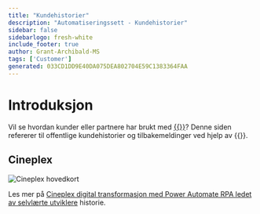 ```yaml
---
title: "Kundehistorier"
description: "Automatiseringssett - Kundehistorier"
sidebar: false
sidebarlogo: fresh-white
include_footer: true
author: Grant-Archibald-MS
tags: ['Customer']
generated: 033CD1DD9E40DA075DEA802704E59C1383364FAA
---
```


# Introduksjon

Vil se hvordan kunder eller partnere har brukt med [{{<product-name>}}](https://aka.ms/ak4pp)? Denne siden refererer til offentlige kundehistorier og tilbakemeldinger ved hjelp av {{<product-name>}}.

## Cineplex

![Cineplex hovedkort](https://msflowblogscdn.azureedge.net/wp-content/uploads/2022/09/Cieneplex-Main-Card.jpg)

Les mer på [Cineplex digital transformasjon med Power Automate RPA ledet av selvlærte utviklere](https://powerautomate.microsoft.com/blog/cineplex-digital-transformation-with-power-automate-rpa-led-by-citizen-developers/) historie.
